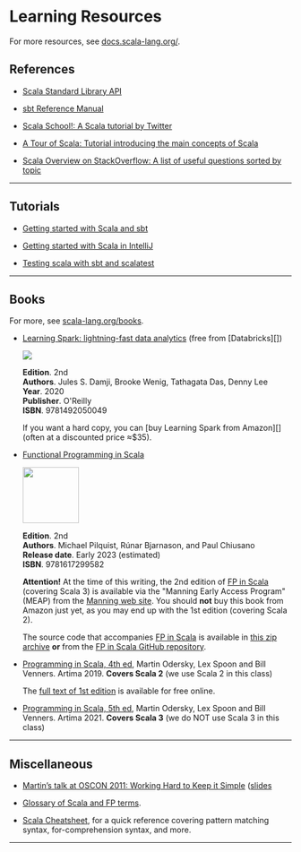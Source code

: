 # Learning Resources

For more resources, see [docs.scala-lang.org/](https://docs.scala-lang.org/).

## References

+  [Scala Standard Library API](http://www.scala-lang.org/api/)

+  [sbt Reference Manual](https://www.scala-sbt.org/1.x/docs/index.html)

+  [Scala School!: A Scala tutorial by Twitter](https://twitter.github.io/scala_school/)

+  [A Tour of Scala: Tutorial introducing the main concepts of Scala](http://docs.scala-lang.org/tutorials/tour/tour-of-scala.html)

+  [Scala Overview on StackOverflow: A list of useful questions sorted by topic](https://stackoverflow.com/tags/scala/info)

----------------

## Tutorials

+  [Getting started with Scala and sbt](https://docs.scala-lang.org/getting-started/sbt-track/getting-started-with-scala-and-sbt-on-the-command-line.html)

+  [Getting started with Scala in IntelliJ](https://docs.scala-lang.org/getting-started/intellij-track/getting-started-with-scala-in-intellij.html)

+  [Testing scala with sbt and scalatest](https://docs.scala-lang.org/getting-started/sbt-track/testing-scala-with-sbt-on-the-command-line.html)


----------------


## Books

For more, see [scala-lang.org/books](https://docs.scala-lang.org/books.html).

+  [Learning Spark: lightning-fast data analytics][] (free from [Databricks][])  


   <a target="_blank" href="https://www.amazon.com/Learning-Spark-Jules-Damji/dp/1492050040?crid=3922OBOMC4O67&keywords=data+scala+spark&qid=1661105501&sprefix=data+scala+spark%2Caps%2C176&sr=8-11&linkCode=li2&tag=typefunc-20&linkId=420ae13a00412ebcd14e6222a8a1a564&language=en_US&ref_=as_li_ss_il"><img border="0" src="https://ws-na.amazon-adsystem.com/widgets/q?_encoding=UTF8&ASIN=1492050040&Format=_SL160_&ID=AsinImage&MarketPlace=US&ServiceVersion=20070822&WS=1&tag=typefunc-20&language=en_US" ></a>

   **Edition**. 2nd  
   **Authors**. Jules S. Damji, Brooke Wenig, Tathagata Das, Denny Lee  
   **Year**. 2020  
   **Publisher**. O'Reilly  
   **ISBN**. 9781492050049

   If you want a hard copy, you can [buy Learning Spark from Amazon][] (often at a discounted price ≈$35).


+  [Functional Programming in Scala][FP in Scala]  

   <a href="https://www.manning.com/books/functional-programming-in-scala-second-edition"><img src="https://images.manning.com/264/352/resize/book/4/156da28-8fb7-4015-bc02-986c2c4e0828/Pilquist-MEAP-HI.png" width="100"></a>

   **Edition**. 2nd  
   **Authors**. Michael Pilquist, Rúnar Bjarnason, and Paul Chiusano  
   **Release date**. Early 2023 (estimated)  
   **ISBN**. 9781617299582

   **Attention!** At the time of this writing, the 2nd edition of [FP in Scala][] (covering Scala 3) is available via the "Manning Early Access Program" (MEAP) from the [Manning web site][]. You should **not** buy this book from Amazon just yet, as you may end up with the 1st edition (covering Scala 2).

   The source code that accompanies [FP in Scala][] is available in [this zip archive](https://www.manning.com/downloads/2363) **or** from the [FP in Scala GitHub repository][].

+  [Programming in Scala, 4th ed](https://www.artima.com/shop/programming_in_scala_4ed), Martin Odersky, Lex Spoon and Bill Venners. Artima 2019.  **Covers Scala 2** (we use Scala 2 in this class)

   The [full text of 1st edition](https://www.artima.com/pins1ed/) is available for free online.

+  [Programming in Scala, 5th ed](https://www.artima.com/shop/programming_in_scala_5ed), Martin Odersky, Lex Spoon and Bill Venners. Artima 2021.  **Covers Scala 3** (we do NOT use Scala 3 in this class)

----------------

## Miscellaneous

+  [Martin’s talk at OSCON 2011: Working Hard to Keep it Simple](http://www.youtube.com/watch?v=3jg1AheF4n0) ([slides](https://www.slideshare.net/Odersky/oscon-keynote-working-hard-to-keep-it-simple)


+  [Glossary of Scala and FP terms](http://docs.scala-lang.org/glossary/).

+  [Scala Cheatsheet](https://docs.scala-lang.org/cheatsheets/), for a quick reference covering pattern matching syntax, for-comprehension syntax, and more.


----------------


[FP in Scala]: https://www.manning.com/books/functional-programming-in-scala-second-edition
[FP in Scala GitHub repository]: https://github.com/fpinscala/fpinscala
[FP in Scala web page]: https://www.manning.com/books/functional-programming-in-scala-second-edition
[fpinscala]: https://github.com/fpinscala/fpinscala
[free electronic copy of Learning Spark, 2nd ed]: https://pages.databricks.com/rs/094-YMS-629/images/LearningSpark2.0.pdf
[free electronic copy of Learning Spark]: https://pages.databricks.com/rs/094-YMS-629/images/LearningSpark2.0.pdf
[Learning Spark]: https://pages.databricks.com/rs/094-YMS-629/images/LearningSpark2.0.pdf
[Learning Spark, 2nd ed]: https://pages.databricks.com/rs/094-YMS-629/images/LearningSpark2.0.pdf
[Learning Spark: Lightning-Fast Data Analytics]: https://pages.databricks.com/rs/094-YMS-629/images/LearningSpark2.0.pdf
[Learning Spark: Lightning-Fast Data Analytics, 2nd ed]: https://pages.databricks.com/rs/094-YMS-629/images/LearningSpark2.0.pdf
[Learning Spark publisher web page]: https://www.oreilly.com/library/view/learning-spark/9781449359034/

[Manning web site]: https://www.manning.com/books/functional-programming-in-scala-second-edition
[me]: https://williamdemeo.gitlab.io/
